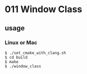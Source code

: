 # 011 Window Class 
## usage
### Linux or Mac
```
$ ./set_cmake_with_clang.sh
$ cd build
$ make
$ ./window_class
```
